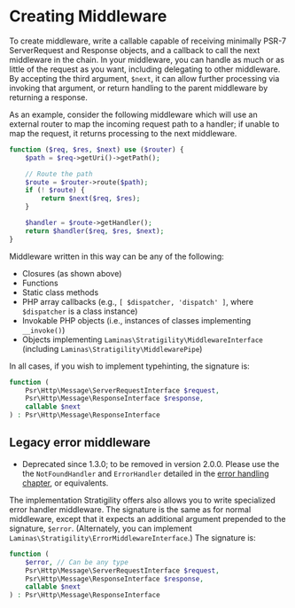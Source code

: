 # Creating Middleware

To create middleware, write a callable capable of receiving minimally PSR-7
ServerRequest and Response objects, and a callback to call the next middleware
in the chain. In your middleware, you can handle as much or as little of the
request as you want, including delegating to other middleware. By accepting the
third argument, `$next`, it can allow further processing via invoking that
argument, or return handling to the parent middleware by returning a response.

As an example, consider the following middleware which will use an external
router to map the incoming request path to a handler; if unable to map the
request, it returns processing to the next middleware.

```php
function ($req, $res, $next) use ($router) {
    $path = $req->getUri()->getPath();

    // Route the path
    $route = $router->route($path);
    if (! $route) {
        return $next($req, $res);
    }

    $handler = $route->getHandler();
    return $handler($req, $res, $next);
}
```

Middleware written in this way can be any of the following:

- Closures (as shown above)
- Functions
- Static class methods
- PHP array callbacks (e.g., `[ $dispatcher, 'dispatch' ]`, where `$dispatcher` is a class instance)
- Invokable PHP objects (i.e., instances of classes implementing `__invoke()`)
- Objects implementing `Laminas\Stratigility\MiddlewareInterface` (including
  `Laminas\Stratigility\MiddlewarePipe`)

In all cases, if you wish to implement typehinting, the signature is:

```php
function (
    Psr\Http\Message\ServerRequestInterface $request,
    Psr\Http\Message\ResponseInterface $response,
    callable $next
) : Psr\Http\Message\ResponseInterface
```

## Legacy error middleware

- Deprecated since 1.3.0; to be removed in version 2.0.0. Please use the the
  `NotFoundHandler` and `ErrorHandler` detailed in the
  [error handling chapter](error-handlers.md), or equivalents.

The implementation Stratigility offers also allows you to write specialized
error handler middleware. The signature is the same as for normal middleware,
except that it expects an additional argument prepended to the signature,
`$error`.  (Alternately, you can implement `Laminas\Stratigility\ErrorMiddlewareInterface`.)
The signature is:

```php
function (
    $error, // Can be any type
    Psr\Http\Message\ServerRequestInterface $request,
    Psr\Http\Message\ResponseInterface $response,
    callable $next
) : Psr\Http\Message\ResponseInterface
```
